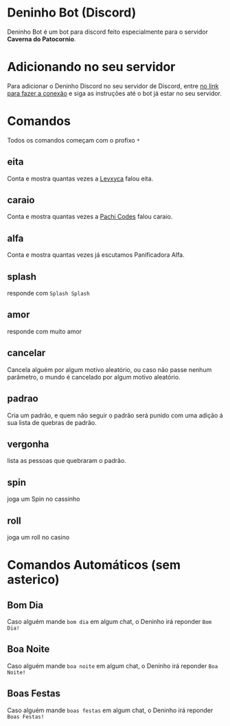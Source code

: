 # Deninho Bot (Discord)

Deninho Bot é um bot para discord feito especialmente para o servidor **Caverna do Patocornio**.

# Adicionando no seu servidor

Para adicionar o Deninho Discord no seu servidor de Discord, entre [no link para fazer a conexão](https://discord.com/oauth2/authorize?client_id=768959134556880997&permissions=24280128&scope=bot) e siga as instruções até o bot já estar no seu servidor.

# Comandos

Todos os comandos começam com o profixo `*`

## eita

Conta e mostra quantas vezes a [Levxyca](https://github.com/levxyca) falou eita.

## caraio

Conta e mostra quantas vezes a [Pachi Codes](https://github.com/pachicodes) falou caraio.

## alfa

Conta e mostra quantas vezes já escutamos Panificadora Alfa.

## splash

responde com `Splash Splash`

## amor

responde com muito amor

## cancelar

Cancela alguém por algum motivo aleatório, ou caso não passe nenhum parâmetro, o mundo é cancelado por algum motivo aleatório.

## padrao

Cria um padrão, e quem não seguir o padrão será punido com uma adição á sua lista de quebras de padrão.

## vergonha

lista as pessoas que quebraram o padrão.

## spin

joga um Spin no cassinho

## roll

joga um roll no casino

# Comandos Automáticos (sem asterico)

## Bom Dia

Caso alguém mande `bom dia` em algum chat, o Deninho irá reponder `Bom Dia!`

## Boa Noite

Caso alguém mande `boa noite` em algum chat, o Deninho irá reponder `Boa Noite!`

## Boas Festas

Caso alguém mande `boas festas` em algum chat, o Deninho irá reponder `Boas Festas!`
